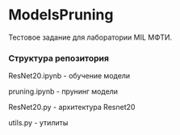 # ModelsPruning
Тестовое задание для лаборатории MIL МФТИ.

### Структура репозитория
ResNet20.ipynb - обучение модели

pruning.ipynb - прунинг модели

ResNet20.py - архитектура Resnet20

utils.py - утилиты
